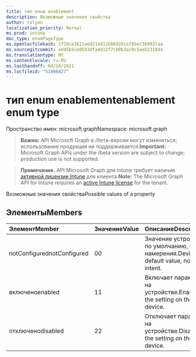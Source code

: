 ```yaml
---
title: тип enum enablement
description: Возможные значения свойства
author: rolyon
localization_priority: Normal
ms.prod: intune
doc_type: enumPageType
ms.openlocfilehash: 1f28ca3611a6d21a912b86928cef85ec369937aa
ms.sourcegitcommit: ed45b5ce0583dfa4d12f7cb0b3ac0c5aeb2318d4
ms.translationtype: MT
ms.contentlocale: ru-RU
ms.lasthandoff: 04/16/2021
ms.locfileid: "51866827"
---
```

# <a name="enablement-enum-type"></a><span data-ttu-id="c8ffa-103">тип enum enablement</span><span class="sxs-lookup"><span data-stu-id="c8ffa-103">enablement enum type</span></span>

<span data-ttu-id="c8ffa-104">Пространство имен: microsoft.graph</span><span class="sxs-lookup"><span data-stu-id="c8ffa-104">Namespace: microsoft.graph</span></span>

> <span data-ttu-id="c8ffa-105">**Важно:** API Microsoft Graph в /бета-версии могут изменяться; использование продукции не поддерживается.</span><span class="sxs-lookup"><span data-stu-id="c8ffa-105">**Important:** Microsoft Graph APIs under the /beta version are subject to change; production use is not supported.</span></span>

> <span data-ttu-id="c8ffa-106">**Примечание.** API Microsoft Graph для Intune требует наличия [активной лицензии Intune](https://go.microsoft.com/fwlink/?linkid=839381) для клиента.</span><span class="sxs-lookup"><span data-stu-id="c8ffa-106">**Note:** The Microsoft Graph API for Intune requires an [active Intune license](https://go.microsoft.com/fwlink/?linkid=839381) for the tenant.</span></span>

<span data-ttu-id="c8ffa-107">Возможные значения свойства</span><span class="sxs-lookup"><span data-stu-id="c8ffa-107">Possible values of a property</span></span>

## <a name="members"></a><span data-ttu-id="c8ffa-108">Элементы</span><span class="sxs-lookup"><span data-stu-id="c8ffa-108">Members</span></span>
|<span data-ttu-id="c8ffa-109">Элемент</span><span class="sxs-lookup"><span data-stu-id="c8ffa-109">Member</span></span>|<span data-ttu-id="c8ffa-110">Значение</span><span class="sxs-lookup"><span data-stu-id="c8ffa-110">Value</span></span>|<span data-ttu-id="c8ffa-111">Описание</span><span class="sxs-lookup"><span data-stu-id="c8ffa-111">Description</span></span>|
|:---|:---|:---|
|<span data-ttu-id="c8ffa-112">notConfigured</span><span class="sxs-lookup"><span data-stu-id="c8ffa-112">notConfigured</span></span>|<span data-ttu-id="c8ffa-113">0</span><span class="sxs-lookup"><span data-stu-id="c8ffa-113">0</span></span>|<span data-ttu-id="c8ffa-114">Значение устройства по умолчанию, без намерения.</span><span class="sxs-lookup"><span data-stu-id="c8ffa-114">Device default value, no intent.</span></span>|
|<span data-ttu-id="c8ffa-115">включено</span><span class="sxs-lookup"><span data-stu-id="c8ffa-115">enabled</span></span>|<span data-ttu-id="c8ffa-116">1</span><span class="sxs-lookup"><span data-stu-id="c8ffa-116">1</span></span>|<span data-ttu-id="c8ffa-117">Включает параметр на устройстве.</span><span class="sxs-lookup"><span data-stu-id="c8ffa-117">Enables the setting on the device.</span></span>|
|<span data-ttu-id="c8ffa-118">отключено</span><span class="sxs-lookup"><span data-stu-id="c8ffa-118">disabled</span></span>|<span data-ttu-id="c8ffa-119">2</span><span class="sxs-lookup"><span data-stu-id="c8ffa-119">2</span></span>|<span data-ttu-id="c8ffa-120">Отключает параметр на устройстве.</span><span class="sxs-lookup"><span data-stu-id="c8ffa-120">Disables the setting on the device.</span></span>|




